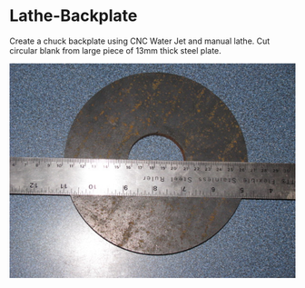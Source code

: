 # Lathe-Backplate
Create a chuck backplate using CNC Water Jet and manual lathe. Cut circular blank from large piece of 13mm thick steel plate.

![Ready for manual lathe](https://github.com/ThomasBement/Lathe-Backplate/blob/master/cnc_waterjet_cut_blank.JPG "CNC Waterjet cut blank")
